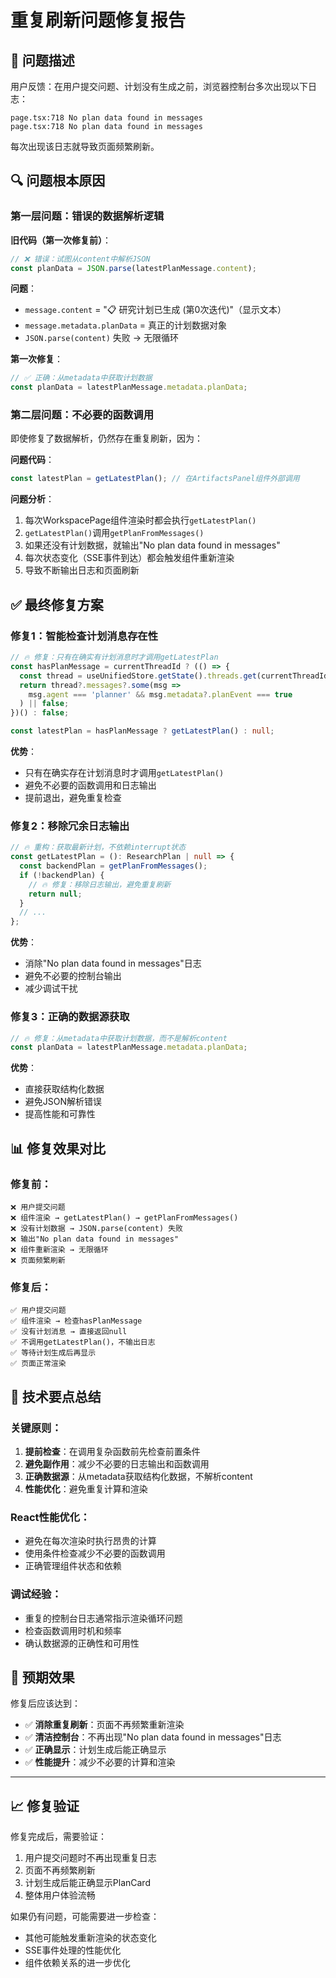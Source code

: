 # 重复刷新问题修复报告

## 🚨 **问题描述**

用户反馈：在用户提交问题、计划没有生成之前，浏览器控制台多次出现以下日志：
```
page.tsx:718 No plan data found in messages
page.tsx:718 No plan data found in messages
```

每次出现该日志就导致页面频繁刷新。

## 🔍 **问题根本原因**

### **第一层问题：错误的数据解析逻辑**

**旧代码（第一次修复前）**：
```typescript
// ❌ 错误：试图从content中解析JSON
const planData = JSON.parse(latestPlanMessage.content);
```

**问题**：
- `message.content` = "📋 研究计划已生成 (第0次迭代)"（显示文本）
- `message.metadata.planData` = 真正的计划数据对象
- `JSON.parse(content)` 失败 → 无限循环

**第一次修复**：
```typescript
// ✅ 正确：从metadata中获取计划数据
const planData = latestPlanMessage.metadata.planData;
```

### **第二层问题：不必要的函数调用**

即使修复了数据解析，仍然存在重复刷新，因为：

**问题代码**：
```typescript
const latestPlan = getLatestPlan(); // 在ArtifactsPanel组件外部调用
```

**问题分析**：
1. 每次WorkspacePage组件渲染时都会执行`getLatestPlan()`
2. `getLatestPlan()`调用`getPlanFromMessages()`
3. 如果还没有计划数据，就输出"No plan data found in messages"
4. 每次状态变化（SSE事件到达）都会触发组件重新渲染
5. 导致不断输出日志和页面刷新

## ✅ **最终修复方案**

### **修复1：智能检查计划消息存在性**

```typescript
// 🔥 修复：只有在确实有计划消息时才调用getLatestPlan
const hasPlanMessage = currentThreadId ? (() => {
  const thread = useUnifiedStore.getState().threads.get(currentThreadId);
  return thread?.messages?.some(msg => 
    msg.agent === 'planner' && msg.metadata?.planEvent === true
  ) || false;
})() : false;

const latestPlan = hasPlanMessage ? getLatestPlan() : null;
```

**优势**：
- 只有在确实存在计划消息时才调用`getLatestPlan()`
- 避免不必要的函数调用和日志输出
- 提前退出，避免重复检查

### **修复2：移除冗余日志输出**

```typescript
// 🔥 重构：获取最新计划，不依赖interrupt状态
const getLatestPlan = (): ResearchPlan | null => {
  const backendPlan = getPlanFromMessages();
  if (!backendPlan) {
    // 🔥 修复：移除日志输出，避免重复刷新
    return null;
  }
  // ...
};
```

**优势**：
- 消除"No plan data found in messages"日志
- 避免不必要的控制台输出
- 减少调试干扰

### **修复3：正确的数据源获取**

```typescript
// 🔥 修复：从metadata中获取计划数据，而不是解析content
const planData = latestPlanMessage.metadata.planData;
```

**优势**：
- 直接获取结构化数据
- 避免JSON解析错误
- 提高性能和可靠性

## 📊 **修复效果对比**

### **修复前**：
```
❌ 用户提交问题
❌ 组件渲染 → getLatestPlan() → getPlanFromMessages()
❌ 没有计划数据 → JSON.parse(content) 失败
❌ 输出"No plan data found in messages"
❌ 组件重新渲染 → 无限循环
❌ 页面频繁刷新
```

### **修复后**：
```
✅ 用户提交问题
✅ 组件渲染 → 检查hasPlanMessage
✅ 没有计划消息 → 直接返回null
✅ 不调用getLatestPlan()，不输出日志
✅ 等待计划生成后再显示
✅ 页面正常渲染
```

## 🎯 **技术要点总结**

### **关键原则**：
1. **提前检查**：在调用复杂函数前先检查前置条件
2. **避免副作用**：减少不必要的日志输出和函数调用
3. **正确数据源**：从metadata获取结构化数据，不解析content
4. **性能优化**：避免重复计算和渲染

### **React性能优化**：
- 避免在每次渲染时执行昂贵的计算
- 使用条件检查减少不必要的函数调用
- 正确管理组件状态和依赖

### **调试经验**：
- 重复的控制台日志通常指示渲染循环问题
- 检查函数调用时机和频率
- 确认数据源的正确性和可用性

## 🔮 **预期效果**

修复后应该达到：
- ✅ **消除重复刷新**：页面不再频繁重新渲染
- ✅ **清洁控制台**：不再出现"No plan data found in messages"日志
- ✅ **正确显示**：计划生成后能正确显示
- ✅ **性能提升**：减少不必要的计算和渲染

---

## 📈 **修复验证**

修复完成后，需要验证：
1. 用户提交问题时不再出现重复日志
2. 页面不再频繁刷新
3. 计划生成后能正确显示PlanCard
4. 整体用户体验流畅

如果仍有问题，可能需要进一步检查：
- 其他可能触发重新渲染的状态变化
- SSE事件处理的性能优化
- 组件依赖关系的进一步优化 